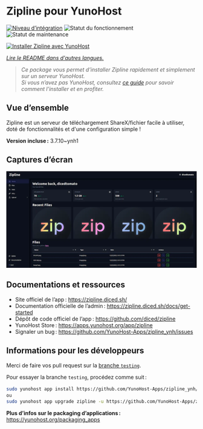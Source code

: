 <!--
Nota bene : ce README est automatiquement généré par <https://github.com/YunoHost/apps/tree/master/tools/readme_generator>
Il NE doit PAS être modifié à la main.
-->

# Zipline pour YunoHost

[![Niveau d’intégration](https://apps.yunohost.org/badge/integration/zipline)](https://ci-apps.yunohost.org/ci/apps/zipline/)
![Statut du fonctionnement](https://apps.yunohost.org/badge/state/zipline)
![Statut de maintenance](https://apps.yunohost.org/badge/maintained/zipline)

[![Installer Zipline avec YunoHost](https://install-app.yunohost.org/install-with-yunohost.svg)](https://install-app.yunohost.org/?app=zipline)

*[Lire le README dans d'autres langues.](./ALL_README.md)*

> *Ce package vous permet d’installer Zipline rapidement et simplement sur un serveur YunoHost.*  
> *Si vous n’avez pas YunoHost, consultez [ce guide](https://yunohost.org/install) pour savoir comment l’installer et en profiter.*

## Vue d’ensemble

Zipline est un serveur de téléchargement ShareX/fichier facile à utiliser, doté de fonctionnalités et d'une configuration simple !

**Version incluse :** 3.7.10~ynh1

## Captures d’écran

![Capture d’écran de Zipline](./doc/screenshots/screenshot.png)

## Documentations et ressources

- Site officiel de l’app : <https://zipline.diced.sh/>
- Documentation officielle de l’admin : <https://zipline.diced.sh/docs/get-started>
- Dépôt de code officiel de l’app : <https://github.com/diced/zipline>
- YunoHost Store : <https://apps.yunohost.org/app/zipline>
- Signaler un bug : <https://github.com/YunoHost-Apps/zipline_ynh/issues>

## Informations pour les développeurs

Merci de faire vos pull request sur la [branche `testing`](https://github.com/YunoHost-Apps/zipline_ynh/tree/testing).

Pour essayer la branche `testing`, procédez comme suit :

```bash
sudo yunohost app install https://github.com/YunoHost-Apps/zipline_ynh/tree/testing --debug
ou
sudo yunohost app upgrade zipline -u https://github.com/YunoHost-Apps/zipline_ynh/tree/testing --debug
```

**Plus d’infos sur le packaging d’applications :** <https://yunohost.org/packaging_apps>
